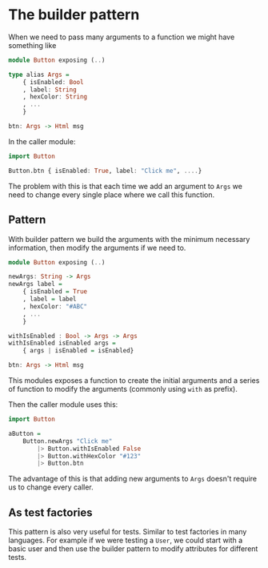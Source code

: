 # The builder pattern

When we need to pass many arguments to a function we might have something like

```haskell
module Button exposing (..)

type alias Args =
    { isEnabled: Bool
    , label: String
    , hexColor: String
    , ...
    }

btn: Args -> Html msg
```

In the caller module:

```haskell
import Button

Button.btn { isEnabled: True, label: "Click me", ....}
```

The problem with this is that each time we add an argument to `Args` we need to change every single place where we call this function.

## Pattern

With builder pattern we build the arguments with the minimum necessary information, then modify the arguments if we need to.

```haskell
module Button exposing (..)

newArgs: String -> Args
newArgs label =
    { isEnabled = True
    , label = label
    , hexColor: "#ABC"
    , ...
    }

withIsEnabled : Bool -> Args -> Args
withIsEnabled isEnabled args =
    { args | isEnabled = isEnabled}

btn: Args -> Html msg
```

This modules exposes a function to create the initial arguments and a series of function to modify the arguments (commonly using `with` as prefix).

Then the caller module uses this:

```haskell
import Button

aButton =
    Button.newArgs "Click me"
        |> Button.withIsEnabled False
        |> Button.withHexColor "#123"
        |> Button.btn
```

The advantage of this is that adding new arguments to `Args` doesn't require us to change every caller.

## As test factories

This pattern is also very useful for tests. Similar to test factories in many languages. For example if we were testing a `User`, we could start with a basic user and then use the builder pattern to modify attributes for different tests.
